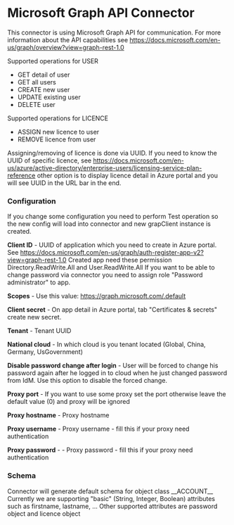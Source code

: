 # Microsoft Graph API Connector

This connector is using Microsoft Graph API for communication. For more information about the API capabilities see https://docs.microsoft.com/en-us/graph/overview?view=graph-rest-1.0

Supported operations for USER
* GET detail of user
* GET all users
* CREATE new user
* UPDATE existing user
* DELETE user

Supported operations for LICENCE
* ASSIGN new licence to user
* REMOVE licence from user

Assigning/removing of licence is done via UUID. If you need to know the UUID of specific licence, see https://docs.microsoft.com/en-us/azure/active-directory/enterprise-users/licensing-service-plan-reference other option is to display licence detail in Azure portal and you will see UUID in the URL bar in the end.

### Configuration

If you change some configuration you need to perform Test operation so the new config will load into connector and new grapClient instance is created.

**Client ID** - UUID of application which you need to create in Azure portal. See https://docs.microsoft.com/en-us/graph/auth-register-app-v2?view=graph-rest-1.0
Created app need these permission Directory.ReadWrite.All and User.ReadWrite.All
If you want to be able to change password via connector you need to assign role "Password administrator" to app.

**Scopes** - Use this value: https://graph.microsoft.com/.default

**Client secret** - On app detail in Azure portal, tab "Certificates & secrets" create new secret.

**Tenant** - Tenant UUID

**National cloud** - In which cloud is you tenant located (Global, China, Germany, UsGovernment)

**Disable password change after login** - User will be forced to change his password again after he logged in to cloud when he just changed password from IdM. Use this option to disable the forced change.

**Proxy port** - If you want to use some proxy set the port otherwise leave the default value (0) and proxy will be ignored

**Proxy hostname** - Proxy hostname

**Proxy username** - Proxy username - fill this if your proxy need authentication

**Proxy password** - - Proxy password - fill this if your proxy need authentication

### Schema
Connector will generate default schema for object class &#95;&#95;ACCOUNT&#95;&#95;
Currently we are supporting "basic" (String, Integer, Boolean) attributes such as firstname, lastname, ...
Other supported attributes are password object and licence object
